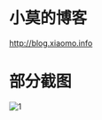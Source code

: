 
# 小莫的博客
http://blog.xiaomo.info

# 部分截图
![1](https://cloud.githubusercontent.com/assets/12625278/19914379/29132ac6-a0e5-11e6-98de-204608d7045d.png)
